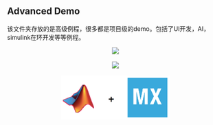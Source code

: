 ## **Advanced Demo**

该文件夹存放的是高级例程，很多都是项目级的demo。包括了UI开发，AI，simulink在环开发等等例程。

<p align="center">
	<img width="50%" src="./images/演示.gif">
</p>

<p align="center">
	<img width="50%" src="./images/手势识别测试.gif">
</p>
<p align="center">
	<img width="50%" src="./images/在环开发.jpg">
</p>
